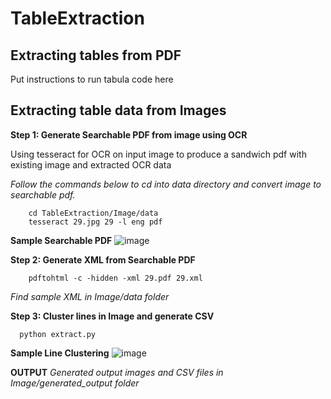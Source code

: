 # TableExtraction

## Extracting tables from PDF

Put instructions to run tabula code here

## Extracting table data from Images

**Step 1: Generate Searchable PDF from image using OCR**

Using tesseract for OCR on input image to produce a sandwich pdf with existing image and extracted OCR data

*Follow the commands below to cd into data directory and convert image to searchable pdf.*

```
    cd TableExtraction/Image/data
    tesseract 29.jpg 29 -l eng pdf
```
 **Sample Searchable PDF**
 ![image](https://drive.google.com/uc?export=view&id=1e2PiOngGV4LMGGufCvqQS-ISXb7tWrOv)
 
 **Step 2: Generate XML from Searchable PDF**
```
    pdftohtml -c -hidden -xml 29.pdf 29.xml
```
*Find sample XML in Image/data folder*

 **Step 3: Cluster lines in Image and generate CSV**
```
  python extract.py
```
**Sample Line Clustering**
![image](https://drive.google.com/uc?export=view&id=10lRnS1XB9G_E1yLxORPSK7h1MK9X8KGQ)

**OUTPUT**
*Generated output images and CSV files in Image/generated_output folder*
